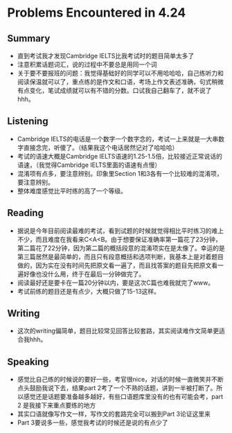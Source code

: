 # Problems Encountered in 4.24
## Summary
* 直到考试我才发现Cambridge IELTS比我考试时的题目简单太多了
* 注意积累话题词汇，说的过程中不要总是用同一个词
* 关于要不要报班的问题：我觉得基础好的同学可以不用哈哈哈，自己练听力和阅读保温就可以了，重点练的是作文和口语，考场上作文表述准确，句式稍微有点变化，笔试成绩就可以有不错的分数。口试我自己翻车了，就不说了hhh。
## Listening
* Cambridge IELTS的电话是一个数字一个数字念的，考试一上来就是一大串数字直接念完，听傻了。（结果我这个电话居然记对了哈哈哈）
* 考试的语速大概是Cambridge IELTS语速的1.25-1.5倍，比较接近正常说话的语速，（我觉得Cambridge IELTS里面的语速有点慢）
* 混淆项有点多，要注意辨别。印象里Section 1和3各有一个比较难的混淆项，要注意辨别。
* 整体难度感觉比平时练的高了一个等级。
## Reading
* 据说是今年目前阅读最难的考试，看到试题的时候就觉得相比平时练习的难上不少，而且难度在我看来C<A<B。由于想要保证准确率第一篇花了23分钟，第二篇花了22分钟，因为第二篇的概括段意的混淆项实在是太像了。幸运的是第三篇居然是最简单的，而且只有段意概括和选项判断，我基本上是对着题目做的，因为实在没有时间先把原文看一遍了，而且找答案的题目先把原文看一遍好像也没什么用，终于在最后一分钟做完了。
* 阅读最好还是要卡在一篇20分钟以内，要是这次C篇也难我就完了www。
* 考试前练的题目还是有点少，大概只做了15-13这样。
## Writing
* 这次的writing偏简单，题目比较常见回答比较套路，其实阅读难作文简单更适合我hhh。
## Speaking
* 感觉比自己练的时候说的要好一些，考官很nice，对话的时候一直微笑并不断点头鼓励我说下去，结果part 2考了一个不熟的话题，讲到一半被打断了。所以感觉还是话题要准备越多越好，有些口语题库里没有的也有可能会考，part 2 是我接下来重点要练的地方
* 其实口语就像写作文一样，写作文的套路完全可以搬到Part 3论证这里来
* Part 3要说多一些，感觉我考试的时候还是说的有点少了
